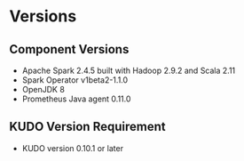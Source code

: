 # Versions

## Component Versions
* Apache Spark 2.4.5 built with Hadoop 2.9.2 and Scala 2.11
* Spark Operator v1beta2-1.1.0
* OpenJDK 8
* Prometheus Java agent 0.11.0

## KUDO Version Requirement
* KUDO version 0.10.1 or later
